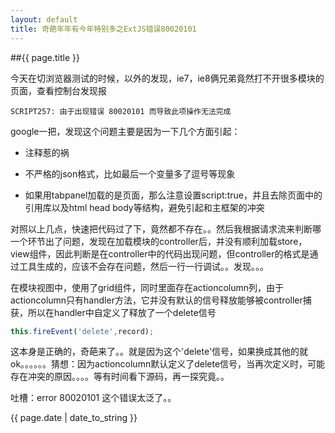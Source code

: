 ```yaml
---
layout: default
title: 奇葩年年有今年特别多之ExtJS错误80020101
---
```


##{{ page.title }}

今天在切浏览器测试的时候，以外的发现，ie7，ie8俩兄弟竟然打不开很多模块的页面，查看控制台发现报

```
SCRIPT257: 由于出现错误 80020101 而导致此项操作无法完成
```

google一把，发现这个问题主要是因为一下几个方面引起：

* <!-- -->注释惹的祸

* 不严格的json格式，比如最后一个变量多了逗号等现象

* 如果用tabpanel加载的是页面，那么注意设置script:true，并且去除页面中的引用库以及html head body等结构，避免引起和主框架的冲突

对照以上几点，快速把代码过了下，竟然都不存在。。然后我根据请求流来判断哪一个环节出了问题，发现在加载模块的controller后，并没有顺利加载store，view组件，因此判断是在controller中的代码出现问题，但controller的格式是通过工具生成的，应该不会存在问题，然后一行一行调试。。发现。。。

在模块视图中，使用了grid组件，同时里面存在actioncolumn列，由于actioncolumn只有handler方法，它并没有默认的信号释放能够被controller捕获，所以在handler中自定义了释放了一个delete信号

```javascript
this.fireEvent('delete',record);
```

这本身是正确的，奇葩来了。。就是因为这个'delete'信号，如果换成其他的就ok。。。。。。猜想：因为actioncolumn默认定义了delete信号，当再次定义时，可能存在冲突的原因。。。。等有时间看下源码，再一探究竟。。

吐槽：error 80020101 这个错误太泛了。。

{{ page.date | date_to_string }}
